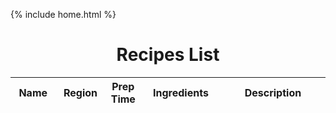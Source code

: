 {% include home.html %}

<h1 style = "text-align: center">Recipes List</h1>

<table id = "personlist">
    <thead>
      <tr>
        <th style = "width: 100px;">Name</th>
        <th style = "width: 100px;">Region</th>
        <th style = "width: 50px;">Prep Time</th>
        <th style = "width: 200px;">Ingredients</th>
        <th style = "width: 400px;">Description</th>
      </tr>
    </thead>
    <tbody></tbody>
</table>

<script>
//   function checkJwtCookie() {
//     if (document.cookie.indexOf("jwt=") === -1) {
//       // JWT cookie is missing, redirect user to login page
//       window.location.href = "/indochina/";
//     }
//   }

// // Call checkJwtCookie() when page loads
//   checkJwtCookie();
  const userz = document.getElementById("personlist");

  const url = "https://everittcheng.tk/api/recipes/all";
  // const url = "http://localhost:8195/api/recipes/all";

  const options = {
      method: 'GET', 
      mode: 'cors', 
      cache: 'no-cache', 
      credentials: 'include', 
      headers: {
      'Content-Type': 'application/json'
      },
  };


  function showList() {
    fetch(url, options)
      .then(response => {
        if (response.status !== 200) {
            const errorMsg = 'Database response error: ' + response.status;
            console.log(errorMsg);
            const tr = document.createElement("tr");
            const td = document.createElement("td");
            td.innerHTML = errorMsg;
            tr.appendChild(td);
            userz.appendChild(tr);
            return;
        }
        response.json().then(data => {
            for (const row of data) {
                if(row.region=="Europe"){
                    const tr = document.createElement("tr");

                    const name = document.createElement("td");
                    const ingredients = document.createElement("td");
                    const description = document.createElement("td");
                    const region = document.createElement("td");
                    const preparation = document.createElement("td");


                    name.innerHTML = row.name;
                    ingredients.innerHTML = row.ingredients;
                    description.innerHTML = row.description;
                    region.innerHTML = row.region;
                    preparation.innerHTML = row.preparation;


                    tr.appendChild(name);
                    tr.appendChild(region);
                    tr.appendChild(preparation);
                    tr.appendChild(ingredients);
                    tr.appendChild(description);



                    userz.appendChild(tr);

                }

            }
        })
    })
  }

  showList();
</script>








